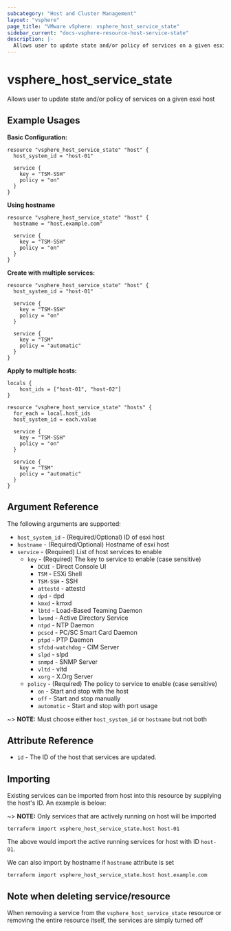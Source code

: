 ```yaml
---
subcategory: "Host and Cluster Management"
layout: "vsphere"
page_title: "VMware vSphere: vsphere_host_service_state"
sidebar_current: "docs-vsphere-resource-host-service-state"
description: |-
  Allows user to update state and/or policy of services on a given esxi host
---
```


# vsphere_host_service_state

Allows user to update state and/or policy of services on a given esxi host

## Example Usages

**Basic Configuration:**

```hcl
resource "vsphere_host_service_state" "host" {
  host_system_id = "host-01"

  service {
    key = "TSM-SSH"
    policy = "on"
  }
}
```

**Using hostname**

```hcl
resource "vsphere_host_service_state" "host" {
  hostname = "host.example.com"

  service {
    key = "TSM-SSH"
    policy = "on"
  }
}
```

**Create with multiple services:**

```hcl
resource "vsphere_host_service_state" "host" {
  host_system_id = "host-01"

  service {
    key = "TSM-SSH"
    policy = "on"
  }

  service {
    key = "TSM"
    policy = "automatic"
  }
}
```

**Apply to multiple hosts:**

```hcl
locals {
    host_ids = ["host-01", "host-02"]
}

resource "vsphere_host_service_state" "hosts" {
  for_each = local.host_ids
  host_system_id = each.value

  service {
    key = "TSM-SSH"
    policy = "on"
  }

  service {
    key = "TSM"
    policy = "automatic"
  }
}
```

## Argument Reference

The following arguments are supported:

* `host_system_id` - (Required/Optional) ID of esxi host
* `hostname` - (Required/Optional) Hostname of esxi host
* `service` - (Required) List of host services to enable
    * `key` - (Required) The key to service to enable (case sensitive)
        * `DCUI`           - Direct Console UI
        * `TSM`            - ESXi Shell
        * `TSM-SSH`        - SSH
        * `attestd`        - attestd
        * `dpd`            - dpd
        * `kmxd`           - kmxd
        * `lbtd`           - Load-Based Teaming Daemon
        * `lwsmd`          - Active Directory Service
        * `ntpd`           - NTP Daemon
        * `pcscd`          - PC/SC Smart Card Daemon
        * `ptpd`           - PTP Daemon
        * `sfcbd-watchdog` - CIM Server
        * `slpd`           - slpd
        * `snmpd`          - SNMP Server
        * `vltd`           - vltd
        * `xorg`           - X.Org Server
    * `policy` - (Required) The policy to service to enable (case sensitive)
        * `on` - Start and stop with the host
        * `off` - Start and stop manually
        * `automatic` - Start and stop with port usage

~> **NOTE:** Must choose either `host_system_id` or `hostname` but not both

## Attribute Reference

* `id` - The ID of the host that services are updated.

## Importing

Existing services can be imported from host into this resource by supplying
the host's ID.  An example is below:

~> **NOTE:** Only services that are actively running on host will be imported

```
terraform import vsphere_host_service_state.host host-01
```

The above would import the active running services for host with ID `host-01`.

We can also import by hostname if `hostname` attribute is set

```
terraform import vsphere_host_service_state.host host.example.com
```

## Note when deleting service/resource

When removing a service from the `vsphere_host_service_state` resource or removing the entire resource itself,
the services are simply turned off
